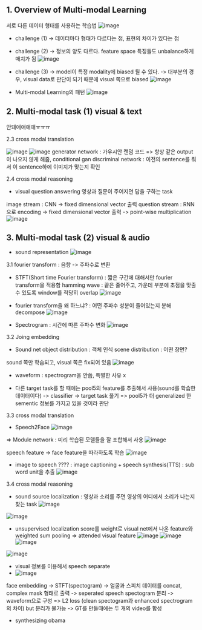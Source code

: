 ## 1. Overview of Multi-modal Learning
서로 다른 데이터 형태를 사용하는 학습법 
![image](https://user-images.githubusercontent.com/51853700/133548786-4c2d03e3-8f54-4090-af7d-fbae95f2ad08.png)

* challenge (1)
-> 데이터마다 형태가 다르다는 점, 표현의 차이가 있다는 점

* challenge (2)
-> 정보의 양도 다르다. feature space 특징들도 unbalance하게 매치가 됨
![image](https://user-images.githubusercontent.com/51853700/133548930-6845ac6c-ba57-4492-a727-0139bbdc9c26.png)

* challenge (3)
-> model이 특정 modality에 biased 될 수 있다.
-> 대부분의 경우, visual data로 판단이 되기 때문에 visual 쪽으로 biased 
![image](https://user-images.githubusercontent.com/51853700/133549074-035db083-cba5-4b4f-81ce-ff0e5c881cc5.png)



* Multi-modal Learning의 패턴
![image](https://user-images.githubusercontent.com/51853700/133549166-ceb30071-9e0e-43f7-95aa-e48b867f80bb.png)




## 2. Multi-modal task (1) visual & text

안돼애애애애ㅠㅠㅠ



2.3 cross modal translation

![image](https://user-images.githubusercontent.com/51853700/133558625-c58ed378-ea2d-40ac-bcd2-e43c3744d84b.png)
![image](https://user-images.githubusercontent.com/51853700/133558658-74b47dee-2c6f-42d5-8260-6f545fd718c5.png)
generator network
: 가우시안 랜덤 코드 => 항상 같은 output이 나오지 않게 해줌, conditional gan
discriminal network
: 이전의 sentence를 줘서 이 sentence하에 이미지가 맞는지 확인

2.4 cross modal reasoning
* visual question answering
영상과 질문이 주어지면 답을 구하는 task

image stream : CNN  -> fixed dimensional vector 출력
question stream : RNN으로 encoding -> fixed dimensional vector 출력
-> point-wise multiplication
![image](https://user-images.githubusercontent.com/51853700/133558931-781731b7-918f-46fc-b073-a9e0d8d13b0e.png)


## 3. Multi-modal task (2) visual & audio

* sound representation
![image](https://user-images.githubusercontent.com/51853700/133559384-223193c1-9095-4a3c-9f30-4c931621f77c.png)

3.1 fourier transform : 음향 -> 주파수로 변환
* STFT(Short time Fourier transform)
: 짧은 구간에 대해서만 fourier transform을 적용함
hamming wave : 끝은 줄어주고, 가운데 부분에 초점을 맞출 수 있도록 
window를 적당히 overlap
![image](https://user-images.githubusercontent.com/51853700/133560654-e8c8c5fd-43e6-482b-a633-0c5d9d0e7513.png)


* fourier transform을 왜 하느냐?
: 어떤 주파수 성분이 들어있는지 분해 decompose
![image](https://user-images.githubusercontent.com/51853700/133560881-4b4f25fc-4fe4-4c16-aa93-8892a97469df.png)

* Spectrogram
: 시간에 따른 주파수 변화
![image](https://user-images.githubusercontent.com/51853700/133561114-d5b77445-ea9d-4dae-86ed-6b3312fcf3b3.png)



3.2 Joing embedding
* Sound net
object distribution : 객체 인식
scene distribution : 어떤 장면?

sound 쪽만 학습되고, visual 쪽은 fix되어 있음 
![image](https://user-images.githubusercontent.com/51853700/133562811-699fd82b-f1ba-4b45-a827-1cbf07ada453.png)

* waveform : spectrogram을 안씀, 특별한 사유 x

* 다른 target task를 할 때에는 pool5의 feature를 추출해서 사용(sound를 학습한 데이터이다) -> classifier -> target task 풀기
=> pool5가 더 generalized 한 sementic 정보를 가지고 있을 것이라 판단

3.3 cross modal translation

* Speech2Face
![image](https://user-images.githubusercontent.com/51853700/133563471-5597bbb2-fb05-4813-9156-91ea88bb2876.png)

=> Module network
: 미리 학습된 모델들을 잘 조합해서 사용 
![image](https://user-images.githubusercontent.com/51853700/133563558-d19d318c-a5fc-4f1a-b929-91783fcba3b1.png)

speech feature -> face feature을 따라하도록 학습
![image](https://user-images.githubusercontent.com/51853700/133563786-9c42d255-15e3-4ded-893e-640906a0d387.png)



* image to speech ????
: image captioning + speech synthesis(TTS)
: sub word unit을 추출
![image](https://user-images.githubusercontent.com/51853700/133564450-e29b4238-b937-4072-a327-2133d67e7435.png)




3.4 cross modal reasoning
* sound source localization
: 영상과 소리를 주면 영상의 어디에서 소리가 나는지 찾는 task
![image](https://user-images.githubusercontent.com/51853700/133564891-156a004a-a420-4da3-9c4e-78ea671f07dc.png)

![image](https://user-images.githubusercontent.com/51853700/133565095-8daa9889-157f-499c-a53d-e05277594f85.png)

* unsupervised
localization score를 weight로 visual net에서 나온 feature와 weighted sum pooling => attended visual feature
![image](https://user-images.githubusercontent.com/51853700/133565232-eaef2179-8a49-404e-ad6f-9a070ddc7578.png)
![image](https://user-images.githubusercontent.com/51853700/133565392-1e0b41e4-a975-4375-b542-aabb1142066b.png)
![image](https://user-images.githubusercontent.com/51853700/133565414-ac939796-d6ad-4240-af61-709056a101fd.png)



![image](https://user-images.githubusercontent.com/51853700/133564450-e29b4238-b937-4072-a327-2133d67e7435.png)



* visual 정보를 이용해서 speech separate
* ![image](https://user-images.githubusercontent.com/51853700/133565811-52118768-ba11-4eba-a7ae-3b5c2b33d526.png)

face embedding -> STFT(spectogram) -> 얼굴과 스피치 데이터를 concat, complex mask 형태로 출력 -> seperated speech spectogram 분리 -> waveform으로 구성
=> L2 loss (clean spectogram과 enhanced spectrogram 의 차이) but 분리가 불가능 -> GT를 만들때에는 두 개의 video를 합성

* synthesizing obama
